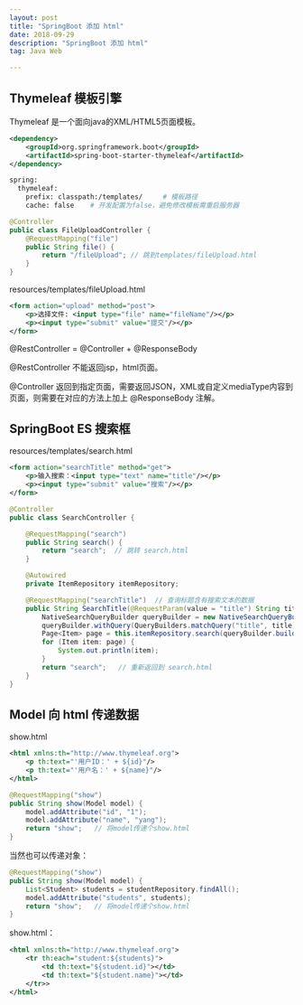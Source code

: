 ```yaml
---
layout: post
title: "SpringBoot 添加 html"
date: 2018-09-29
description: "SpringBoot 添加 html"
tag: Java Web

---
```


## Thymeleaf 模板引擎

Thymeleaf 是一个面向java的XML/HTML5页面模板。

```xml
<dependency>
    <groupId>org.springframework.boot</groupId>
    <artifactId>spring-boot-starter-thymeleaf</artifactId>
</dependency>
```


```sh
spring:
  thymeleaf:
    prefix: classpath:/templates/     # 模板路径
    cache: false    # 开发配置为false，避免修改模板需重启服务器
```


```java
@Controller
public class FileUploadController {
    @RequestMapping("file")
    public String file() {
        return "/fileUpload"; // 跳到templates/fileUpload.html
    }
}
```

resources/templates/fileUpload.html
```xml
<form action="upload" method="post">
    <p>选择文件: <input type="file" name="fileName"/></p>
    <p><input type="submit" value="提交"/></p>
</form>
```


@RestController = @Controller + @ResponseBody

@RestController 不能返回jsp，html页面。

@Controller 返回到指定页面，需要返回JSON，XML或自定义mediaType内容到页面，则需要在对应的方法上加上 @ResponseBody 注解。


## SpringBoot ES 搜索框

resources/templates/search.html
```xml
<form action="searchTitle" method="get">
    <p>输入搜索：<input type="text" name="title"/></p>
    <p><input type="submit" value="搜索"/></p>
</form>
```

```java
@Controller
public class SearchController {

    @RequestMapping("search")
    public String search() {
        return "search";  // 跳转 search.html
    }

    @Autowired
    private ItemRepository itemRepository;

    @RequestMapping("searchTitle")  // 查询标题含有搜索文本的数据
    public String SearchTitle(@RequestParam(value = "title") String title) {
        NativeSearchQueryBuilder queryBuilder = new NativeSearchQueryBuilder();
        queryBuilder.withQuery(QueryBuilders.matchQuery("title", title));
        Page<Item> page = this.itemRepository.search(queryBuilder.build());
        for (Item item: page) {
            System.out.println(item);
        } 
        return "search";   // 重新返回到 search.html
    }
}
```

## Model 向 html 传递数据

show.html
```xml
<html xmlns:th="http://www.thymeleaf.org">
    <p th:text="'用户ID：' + ${id}"/>
    <p th:text="'用户名：' + ${name}"/>
</html>
```


```java
@RequestMapping("show")
public String show(Model model) {
    model.addAttribute("id", "1");
    model.addAttribute("name", "yang");
    return "show";   // 将model传递个show.html
}
```

当然也可以传递对象：

```java
@RequestMapping("show")
public String show(Model model) {
    List<Student> students = studentRepository.findAll();
    model.addAttribute("students", students);
    return "show";   // 将model传递个show.html
}
```

show.html：
```xml
<html xmlns:th="http://www.thymeleaf.org">
    <tr th:each="student:${students}">
        <td th:text="${student.id}"></td>
        <td th:text="${student.name}"></td>
    </tr>>
</html>
```


